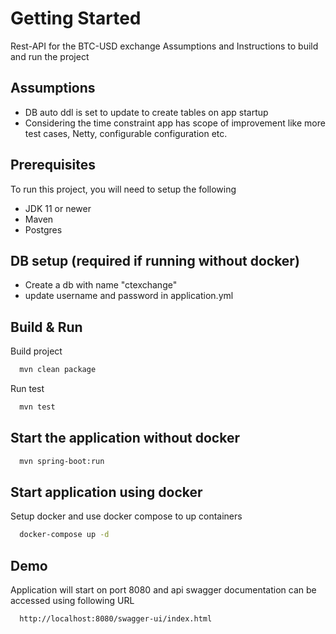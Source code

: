 
# Getting Started

Rest-API for the BTC-USD exchange
Assumptions and Instructions to build and run the project




## Assumptions

- DB auto ddl is set to update to create tables on app startup
- Considering the time constraint app has scope of improvement like more test cases, Netty, configurable configuration etc.  

## Prerequisites

To run this project, you will need to setup the following

- JDK 11 or newer
- Maven
- Postgres


## DB setup (required if running without docker)

- Create a db with name "ctexchange"
- update username and password in application.yml 

## Build & Run 

Build project

```bash
  mvn clean package
```

Run test

```bash
  mvn test
```

## Start the application without docker

```bash
  mvn spring-boot:run
```

## Start application using docker

Setup docker and use docker compose to up containers 

```bash
  docker-compose up -d
```

## Demo

Application will start on port 8080 and api swagger documentation can be accessed using following URL


```bash
  http://localhost:8080/swagger-ui/index.html
```
